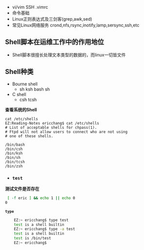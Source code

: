 - vi/vim SSH .vimrc
- 命令基础
- Linux正则表达式及三剑客(grep,awk,sed)
- 常见Linux网络服务 crond,nfs,rsync,inotify,lamp,sersync,ssh,etc

## **Shell脚本在运维工作中的作用地位**
- Shell脚本很擅长处理文本类型的数据的，而linux一切皆文件

## Shell种类

- Bourne shell
    + sh ksh bash sh
- C shell
    + csh tcsh

**查看系统的Shell**
```
cat /etc/shells
EZ:Reading-Notes ericchang$ cat /etc/shells
# List of acceptable shells for chpass(1).
# Ftpd will not allow users to connect who are not using
# one of these shells.

/bin/bash
/bin/csh
/bin/ksh
/bin/sh
/bin/tcsh
/bin/zsh
```
- ### `test`

**测试文件是否存在**
```bash
 [ -f eric ] && echo 1 || echo 0
0
```
**`type`**
```bash
    EZ:~ ericchang$ type test
    test is a shell builtin
    EZ:~ ericchang$ type -a test
    test is a shell builtin
    test is /bin/test
    EZ:~ ericchang$
```



